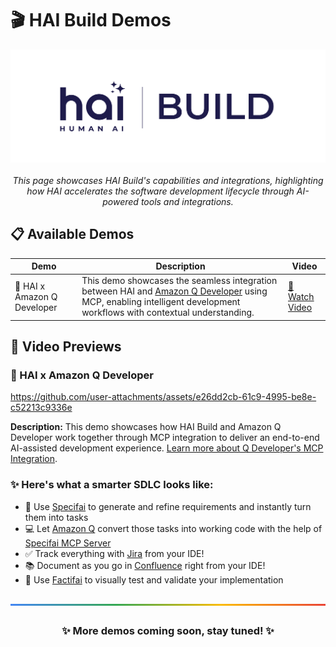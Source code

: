 # 🎬 HAI Build Demos

<div align="center">
  <picture>
    <source media="(prefers-color-scheme: dark)" srcset="assets/img/hai-build-logo-light.png">
    <source media="(prefers-color-scheme: light)" srcset="assets/img/hai-build-logo-theme.png">
    <img alt="HAI Logo" src="assets/img/hai-build-logo-white-bg.png" height="auto">
  </picture>
</div>

<br />  
<div align="center">
  <em>This page showcases HAI Build's capabilities and integrations, highlighting how HAI accelerates the software development lifecycle through AI-powered tools and integrations.</em>
</div>

## 📋 Available Demos

| Demo | Description | Video |
|------|-------------|-------|
| 🤝 HAI x Amazon Q Developer | This demo showcases the seamless integration between HAI and [Amazon Q Developer](https://marketplace.visualstudio.com/items?itemName=AmazonWebServices.amazon-q-vscode) using MCP, enabling intelligent development workflows with contextual understanding. | [🎥 Watch Video](assets/demos/HAI%20x%20Amazon%20Q%20Developer.mp4) |

## 🎥 Video Previews

### 🤝 HAI x Amazon Q Developer
https://github.com/user-attachments/assets/e26dd2cb-61c9-4995-be8e-c52213c9336e

**Description:** This demo showcases how HAI Build and Amazon Q Developer work together through MCP integration to deliver an end-to-end AI-assisted development experience. [Learn more about Q Developer's MCP Integration](https://aws.amazon.com/blogs/devops/use-model-context-protocol-with-amazon-q-developer-for-context-aware-ide-workflows/).

### ✨ Here's what a smarter SDLC looks like:

- 📝 Use [Specifai](https://github.com/presidio-oss/specif-ai) to generate and refine requirements and instantly turn them into tasks
- 💻 Let [Amazon Q](https://marketplace.visualstudio.com/items?itemName=AmazonWebServices.amazon-q-vscode) convert those tasks into working code with the help of [Specifai MCP Server](https://github.com/presidio-oss/specifai-mcp-server)
- ✅ Track everything with [Jira](https://community.atlassian.com/forums/Atlassian-Platform-articles/Atlassian-Remote-MCP-Server-beta-now-available-for-desktop/ba-p/3022084) from your IDE!
- 📚 Document as you go in [Confluence](https://community.atlassian.com/forums/Atlassian-Platform-articles/Atlassian-Remote-MCP-Server-beta-now-available-for-desktop/ba-p/3022084) right from your IDE!
- 🧪 Use [Factifai](https://github.com/presidio-oss/factif-ai) to visually test and validate your implementation

<hr style="height: 3px; background: linear-gradient(to right, #4285f4, #34a853, #fbbc05, #ea4335); border: none; margin: 30px 0;">

<div align="center">
  <h3>✨ More demos coming soon, stay tuned! ✨</h3>
</div>

